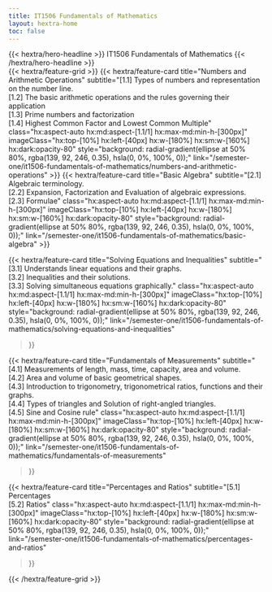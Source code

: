 ```yaml
---
title: IT1506 Fundamentals of Mathematics
layout: hextra-home
toc: false
---
```


<div class="hx:mt-6 hx:mb-6 hx:mx-auto">
{{< hextra/hero-headline >}}
  IT1506 Fundamentals of Mathematics
{{< /hextra/hero-headline >}}
</div>

<div class="hx:mt-6"></div>
{{< hextra/feature-grid >}}
<!--Unit One-->
  {{< hextra/feature-card
    title="Numbers and Arithmetic Operations"
    subtitle="[1.1] Types of numbers and representation on the number line. <br>[1.2] The basic arithmetic operations and the rules governing their application <br>[1.3] Prime numbers and factorization <br>[1.4] Highest Common Factor and Lowest Common Multiple"
    class="hx:aspect-auto hx:md:aspect-[1.1/1] hx:max-md:min-h-[300px]"
    imageClass="hx:top-[10%] hx:left-[40px] hx:w-[180%] hx:sm:w-[160%] hx:dark:opacity-80"
    style="background: radial-gradient(ellipse at 50% 80%, rgba(139, 92, 246, 0.35), hsla(0, 0%, 100%, 0));"
    link="/semester-one/it1506-fundamentals-of-mathematics/numbers-and-arithmetic-operations"
  >}}
<!--Unit Two-->
  {{< hextra/feature-card
    title="Basic Algebra"
    subtitle="[2.1] Algebraic terminology.<br>[2.2] Expansion, Factorization and Evaluation of algebraic expressions. <br>[2.3] Formulae"
    class="hx:aspect-auto hx:md:aspect-[1.1/1] hx:max-md:min-h-[300px]"
    imageClass="hx:top-[10%] hx:left-[40px] hx:w-[180%] hx:sm:w-[160%] hx:dark:opacity-80"
    style="background: radial-gradient(ellipse at 50% 80%, rgba(139, 92, 246, 0.35), hsla(0, 0%, 100%, 0));"
    link="/semester-one/it1506-fundamentals-of-mathematics/basic-algebra"
  >}}

<!--Unit Three-->

  {{< hextra/feature-card
    title="Solving Equations and Inequalities"
    subtitle="[3.1] Understands linear equations and their graphs. <br>[3.2] Inequalities and their solutions. <br>[3.3] Solving simultaneous equations graphically."
    class="hx:aspect-auto hx:md:aspect-[1.1/1] hx:max-md:min-h-[300px]"
    imageClass="hx:top-[10%] hx:left-[40px] hx:w-[180%] hx:sm:w-[160%] hx:dark:opacity-80"
    style="background: radial-gradient(ellipse at 50% 80%, rgba(139, 92, 246, 0.35), hsla(0, 0%, 100%, 0));"
    link="/semester-one/it1506-fundamentals-of-mathematics/solving-equations-and-inequalities"
  >}}

<!--Unit Four-->
  {{< hextra/feature-card
    title="Fundamentals of Measurements"
    subtitle="[4.1] Measurements of length, mass, time, capacity, area and volume. <br>[4.2] Area and volume of basic geometrical shapes. <br>[4.3] Introduction to trigonometry, trigonometrical ratios, functions and their graphs.<br>[4.4] Types of triangles and Solution of right-angled triangles.<br>[4.5] Sine and Cosine rule"
    class="hx:aspect-auto hx:md:aspect-[1.1/1] hx:max-md:min-h-[300px]"
    imageClass="hx:top-[10%] hx:left-[40px] hx:w-[180%] hx:sm:w-[160%] hx:dark:opacity-80"
    style="background: radial-gradient(ellipse at 50% 80%, rgba(139, 92, 246, 0.35), hsla(0, 0%, 100%, 0));"
    link="/semester-one/it1506-fundamentals-of-mathematics/fundamentals-of-measurements"
  >}}

<!--Unit Five-->
  {{< hextra/feature-card
    title="Percentages and Ratios"
    subtitle="[5.1] Percentages <br>[5.2] Ratios"
    class="hx:aspect-auto hx:md:aspect-[1.1/1] hx:max-md:min-h-[300px]"
    imageClass="hx:top-[10%] hx:left-[40px] hx:w-[180%] hx:sm:w-[160%] hx:dark:opacity-80"
    style="background: radial-gradient(ellipse at 50% 80%, rgba(139, 92, 246, 0.35), hsla(0, 0%, 100%, 0));"
    link="/semester-one/it1506-fundamentals-of-mathematics/percentages-and-ratios"
  >}}
  
{{< /hextra/feature-grid >}}
